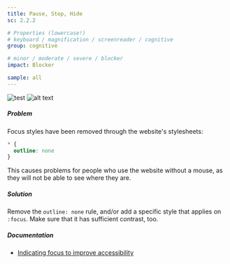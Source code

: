 ```yaml
---
title: Pause, Stop, Hide
sc: 2.2.2

# Properties (lowercase!)
# keyboard / magnification / screenreader / cognitive
group: cognitive

# minor / moderate / severe / blocker
impact: Blocker

sample: all
---
```


![test](images/001.jpg)
![alt text](images/002.jpg)

##### Problem

Focus styles have been removed through the website's stylesheets:

```css
* { 
  outline: none 
}
```

This causes problems for people who use the website without a mouse, as they will not be able to see where they are.

##### Solution

Remove the `outline: none` rule, and/or add a specific style that applies on `:focus`. Make sure that it has sufficient contrast, too.

##### Documentation

- [Indicating focus to improve accessibility](https://hiddedevries.nl/en/blog/2019-06-06-indicating-focus-to-improve-accessibility)
